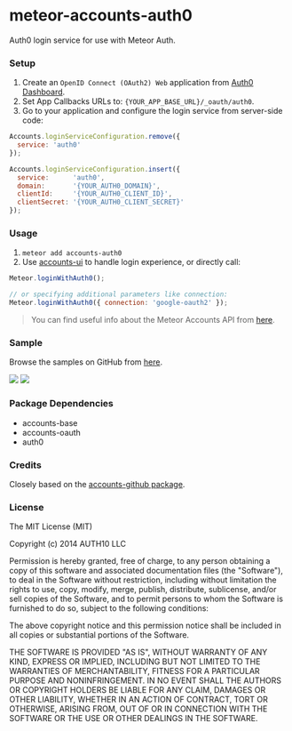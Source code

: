 meteor-accounts-auth0
=====================

Auth0 login service for use with Meteor Auth.

### Setup

1. Create an `OpenID Connect (OAuth2) Web` application from [Auth0 Dashboard](https://app.auth0.com/#/applications/create).
2. Set App Callbacks URLs to: `{YOUR_APP_BASE_URL}/_oauth/auth0`.
3. Go to your application and configure the login service from server-side code:

~~~js
Accounts.loginServiceConfiguration.remove({
  service: 'auth0'
});

Accounts.loginServiceConfiguration.insert({
  service:      'auth0',
  domain:       '{YOUR_AUTH0_DOMAIN}',
  clientId:     '{YOUR_AUTH0_CLIENT_ID}',
  clientSecret: '{YOUR_AUTH0_CLIENT_SECRET}'
});
~~~

### Usage

1. `meteor add accounts-auth0`
2. Use [accounts-ui](http://docs.meteor.com/#accountsui) to handle login experience, or directly call:

~~~js
Meteor.loginWithAuth0();

// or specifying additional parameters like connection:
Meteor.loginWithAuth0({ connection: 'google-oauth2' });
~~~

> You can find useful info about the Meteor Accounts API from [here](http://docs.meteor.com/#accounts_api).

### Sample
Browse the samples on GitHub from [here](https://github.com/auth0/meteor-accounts-auth0-sample/).

![](http://blog.auth0.com.s3.amazonaws.com/meteor-accounts-auth0-1.png)
![](http://blog.auth0.com.s3.amazonaws.com/meteor-accounts-auth0-2.png)

### Package Dependencies

* accounts-base
* accounts-oauth
* auth0

### Credits
Closely based on the [accounts-github package](https://github.com/meteor/meteor/tree/master/packages/accounts-github).

### License
The MIT License (MIT)

Copyright (c) 2014 AUTH10 LLC

Permission is hereby granted, free of charge, to any person obtaining a copy of this software and associated documentation files (the "Software"), to deal in the Software without restriction, including without limitation the rights to use, copy, modify, merge, publish, distribute, sublicense, and/or sell copies of the Software, and to permit persons to whom the Software is furnished to do so, subject to the following conditions:

The above copyright notice and this permission notice shall be included in all copies or substantial portions of the Software.

THE SOFTWARE IS PROVIDED "AS IS", WITHOUT WARRANTY OF ANY KIND, EXPRESS OR IMPLIED, INCLUDING BUT NOT LIMITED TO THE WARRANTIES OF MERCHANTABILITY, FITNESS FOR A PARTICULAR PURPOSE AND NONINFRINGEMENT. IN NO EVENT SHALL THE AUTHORS OR COPYRIGHT HOLDERS BE LIABLE FOR ANY CLAIM, DAMAGES OR OTHER LIABILITY, WHETHER IN AN ACTION OF CONTRACT, TORT OR OTHERWISE, ARISING FROM, OUT OF OR IN CONNECTION WITH THE SOFTWARE OR THE USE OR OTHER DEALINGS IN THE SOFTWARE.
